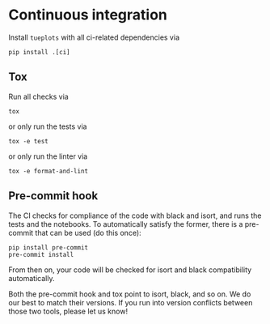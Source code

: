# Continuous integration


Install `tueplots` with all ci-related dependencies via
```
pip install .[ci]
```


## Tox
Run all checks via
```
tox
```
or only run the tests via
```
tox -e test
```
or only run the linter via
```commandline
tox -e format-and-lint
```

## Pre-commit hook
The CI checks for compliance of the code with black and isort, and runs the tests and the notebooks.
To automatically satisfy the former, there is a pre-commit that can be used (do this once):
```
pip install pre-commit
pre-commit install
```
From then on, your code will be checked for isort and black compatibility automatically.


Both the pre-commit hook and tox point to isort, black, and so on.
We do our best to match their versions. If you run into version conflicts
between those two tools, please let us know!
